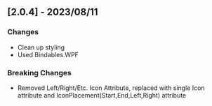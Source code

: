﻿## [2.0.4] - 2023/08/11

### Changes
- Clean up styling
- Used Bindables.WPF

### Breaking Changes
- Removed Left/Right/Etc. Icon Attribute, replaced with single Icon attribute and IconPlacement(Start,End,Left,Right) attribute